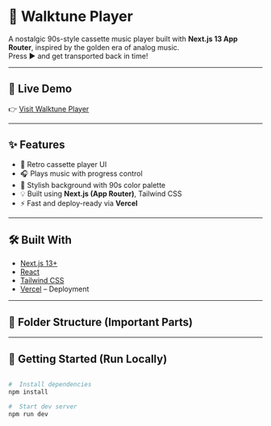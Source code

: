 # 🎵 Walktune Player

A nostalgic 90s-style cassette music player built with **Next.js 13 App Router**, inspired by the golden era of analog music.  
Press ▶️ and get transported back in time!

---

## 🔗 Live Demo

👉 [Visit Walktune Player](https://walktune-player.vercel.app)

---

## ✨ Features

- 📼 Retro cassette player UI
- 🎧 Plays music with progress control
- 🎨 Stylish background with 90s color palette
- 💡 Built using **Next.js (App Router)**, Tailwind CSS
- ⚡ Fast and deploy-ready via **Vercel**

---

## 🛠️ Built With

- [Next.js 13+](https://nextjs.org/)
- [React](https://reactjs.org/)
- [Tailwind CSS](https://tailwindcss.com/)
- [Vercel](https://vercel.com/) – Deployment

---

## 📂 Folder Structure (Important Parts)

---

## 🚀 Getting Started (Run Locally)

```bash

#  Install dependencies
npm install

#  Start dev server
npm run dev


